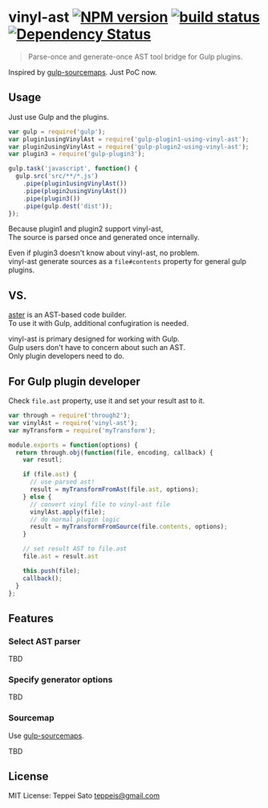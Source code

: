 vinyl-ast [![NPM version][npm-image]][npm-url] [![build status][travis-image]][travis-url] [![Dependency Status][deps-image]][deps-url]
====

> Parse-once and generate-once AST tool bridge for Gulp plugins.

Inspired by [gulp-sourcemaps](https://github.com/floridoo/gulp-sourcemaps).
Just PoC now.

## Usage

Just use Gulp and the plugins.

```javascript
var gulp = require('gulp');
var plugin1usingVinylAst = require('gulp-plugin1-using-vinyl-ast');
var plugin2usingVinylAst = require('gulp-plugin2-using-vinyl-ast');
var plugin3 = require('gulp-plugin3');

gulp.task('javascript', function() {
  gulp.src('src/**/*.js')
    .pipe(plugin1usingVinylAst())
    .pipe(plugin2usingVinylAst())
    .pipe(plugin3())
    .pipe(gulp.dest('dist'));
});
```

Because plugin1 and plugin2 support vinyl-ast,  
The source is parsed once and generated once internally.

Even if plugin3 doesn't know about vinyl-ast, no problem.  
vinyl-ast generate sources as a `file#contents` property for general gulp plugins.

## VS.

[aster](http://asterjs.github.io/aster/) is an AST-based code builder.  
To use it with Gulp, additional confugiration is needed.

vinyl-ast is primary designed for working with Gulp.  
Gulp users don't have to concern about such an AST.  
Only plugin developers need to do.

## For Gulp plugin developer

Check `file.ast` property, use it and set your result ast to it.

```javascript
var through = require('through2');
var vinylAst = require('vinyl-ast');
var myTransform = require('myTransform');

module.exports = function(options) {
  return through.obj(function(file, encoding, callback) {
    var resutl;

    if (file.ast) {
      // use parsed ast!
      result = myTransformFromAst(file.ast, options);
    } else {
      // convert vinyl file to vinyl-ast file
      vinylAst.apply(file);
      // do normal plugin logic
      result = myTransformFromSource(file.contents, options);
    }

    // set result AST to file.ast
    file.ast = result.ast

    this.push(file);
    callback();
  }
};
```

## Features

### Select AST parser

TBD

### Specify generator options

TBD

### Sourcemap

Use [gulp-sourcemaps](https://github.com/floridoo/gulp-sourcemaps).

TBD

## License

MIT License: Teppei Sato <teppeis@gmail.com>

[npm-image]: https://img.shields.io/npm/v/vinyl-ast.svg
[npm-url]: https://npmjs.org/package/vinyl-ast
[travis-image]: https://travis-ci.org/teppeis/vinyl-ast.svg?branch=master
[travis-url]: https://travis-ci.org/teppeis/vinyl-ast
[deps-image]: https://david-dm.org/teppeis/vinyl-ast.svg
[deps-url]: https://david-dm.org/teppeis/vinyl-ast
